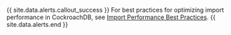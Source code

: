 {{ site.data.alerts.callout_success }}
For best practices for optimizing import performance in CockroachDB, see [Import Performance Best Practices](import-performance-best-practices.html).
{{ site.data.alerts.end }}
